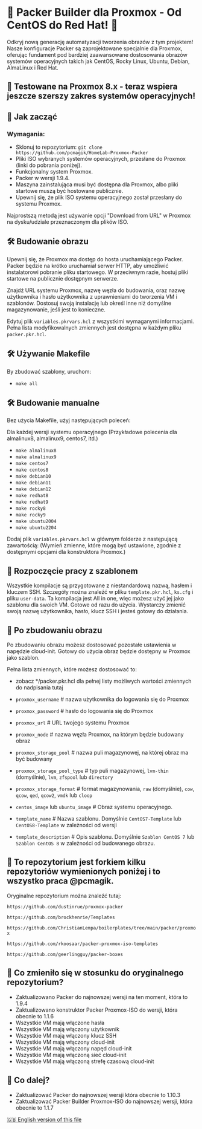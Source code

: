 # 🚀 Packer Builder dla Proxmox - Od CentOS do Red Hat! 🌌
Odkryj nową generację automatyzacji tworzenia obrazów z tym projektem! Nasze konfiguracje Packer są zaprojektowane specjalnie dla Proxmox, oferując fundament pod bardziej zaawansowane dostosowania obrazów systemów operacyjnych takich jak CentOS, Rocky Linux, Ubuntu, Debian, AlmaLinux i Red Hat.

## 🌟 Testowane na Proxmox 8.x - teraz wspiera jeszcze szerszy zakres systemów operacyjnych!

## 🚀 Jak zacząć
### Wymagania:

- Sklonuj to repozytorium: `git clone https://github.com/pcmagik/HomeLab-Proxmox-Packer`
- Pliki ISO wybranych systemów operacyjnych, przesłane do Proxmox (linki do pobrania poniżej).
- Funkcjonalny system Proxmox.
- Packer w wersji 1.9.4.
- Maszyna zainstalująca musi być dostępna dla Proxmox, albo pliki startowe muszą być hostowane publicznie.
- Upewnij się, że plik ISO systemu operacyjnego został przesłany do systemu Proxmox.

Najprostszą metodą jest używanie opcji "Download from URL" w Proxmox na dysku/udziale przeznaczonym dla plików ISO.

## 🛠 Budowanie obrazu
Upewnij się, że Proxmox ma dostęp do hosta uruchamiającego Packer. Packer będzie na krótko uruchamiał serwer HTTP, aby umożliwić instalatorowi pobranie pliku startowego. W przeciwnym razie, hostuj pliki startowe na publicznie dostępnym serwerze.

Znajdź URL systemu Proxmox, nazwę węzła do budowania, oraz nazwę użytkownika i hasło użytkownika z uprawnieniami do tworzenia VM i szablonów. Dostosuj swoją instalację lub określ inne niż domyślne magazynowanie, jeśli jest to konieczne.

Edytuj plik `variables.pkrvars.hcl` z wszystkimi wymaganymi informacjami. Pełna lista modyfikowalnych zmiennych jest dostępna w każdym pliku `packer.pkr.hcl`.

## 🛠 Używanie Makefile
By zbudować szablony, uruchom:

- `make all`

## 🛠 Budowanie manualne
Bez użycia Makefile, użyj następujących poleceń:

Dla każdej wersji systemu operacyjnego
(Przykładowe polecenia dla almalinux8, almalinux9, centos7, itd.)

- `make almalinux8`
- `make almalinux9`
- `make centos7`
- `make centos8`
- `make debian10`
- `make debian11`
- `make debian12`
- `make redhat8`
- `make redhat9`
- `make rocky8`
- `make rocky9`
- `make ubuntu2004`
- `make ubuntu2204`

Dodaj plik `variables.pkrvars.hcl` w głównym folderze z następującą zawartością:
(Wymień zmienne, które mogą być ustawione, zgodnie z dostępnymi opcjami dla konstruktora Proxmox.)

## 🚀 Rozpoczęcie pracy z szablonem

Wszystkie kompilacje są przygotowane z niestandardową nazwą, hasłem i kluczem SSH. Szczegóły można znaleźć w pliku `template.pkr.hcl`, `ks.cfg` i pliku `user-data`.
Ta kompilacja jest All in one, więc możesz użyć jej jako szablonu dla swoich VM. Gotowe od razu do użycia. Wystarczy zmienić swoją nazwę użytkownika, hasło, klucz SSH i jesteś gotowy do działania.

## 🌟 Po zbudowaniu obrazu
Po zbudowaniu obrazu możesz dostosować pozostałe ustawienia w napędzie cloud-init. Gotowy do użycia obraz będzie dostępny w Proxmox jako szablon.


Pełna lista zmiennych, które możesz dostosować to:

- zobacz */packer.pkr.hcl dla pełnej listy możliwych wartości zmiennych do nadpisania tutaj

- `proxmox_username` # nazwa użytkownika do logowania się do Proxmox
- `proxmox_password` # hasło do logowania się do Proxmox
- `proxmox_url` # URL twojego systemu Proxmox
- `proxmox_node` # nazwa węzła Proxmox, na którym będzie budowany obraz
- `proxmox_storage_pool` # nazwa puli magazynowej, na której obraz ma być budowany
- `proxmox_storage_pool_type` # typ puli magazynowej, `lvm-thin` (domyślnie), `lvm`, `zfspool` lub `directory`
- `proxmox_storage_format` # format magazynowania, `raw` (domyślnie), `cow`, `qcow`, `qed`, `qcow2`, `vmdk` lub `cloop`
- `centos_image` lub `ubuntu_image` # Obraz systemu operacyjnego.
- `template_name` # Nazwa szablonu. Domyślnie `CentOS7-Template` lub `CentOS8-Template` w zależności od wersji
- `template_description` # Opis szablonu. Domyślnie `Szablon CentOS 7` lub `Szablon CentOS 8` w zależności od budowanego obrazu.

## 🌟 To repozytorium jest forkiem kilku repozytoriów wymienionych poniżej i to wszystko praca @pcmagik.

Oryginalne repozytorium można znaleźć tutaj:

`https://github.com/dustinrue/proxmox-packer`

`https://github.com/brockhenrie/Templates`

`https://github.com/ChristianLempa/boilerplates/tree/main/packer/proxmox`

`https://github.com/rkoosaar/packer-proxmox-iso-templates`

`https://github.com/geerlingguy/packer-boxes`

## 🌟 Co zmieniło się w stosunku do oryginalnego repozytorium?
- Zaktualizowano Packer do najnowszej wersji na ten moment, która to 1.9.4
- Zaktualizowano konstruktor Packer Proxmox-ISO do wersji, która obecnie to 1.1.6
- Wszystkie VM mają włączone hasła
- Wszystkie VM mają włączony użytkownik
- Wszystkie VM mają włączony klucz SSH
- Wszystkie VM mają włączony cloud-init
- Wszystkie VM mają włączony napęd cloud-init
- Wszystkie VM mają włączoną sieć cloud-init
- Wszystkie VM mają włączoną strefę czasową cloud-init

## 🌟 Co dalej?
- Zaktualizować Packer do najnowszej wersji która obecnie to 1.10.3
- Zaktualizować Packer Builder Proxmox-ISO do najnowszej wersji, która obecnie to 1.1.7

[🇬🇧 English version of this file](README.md)